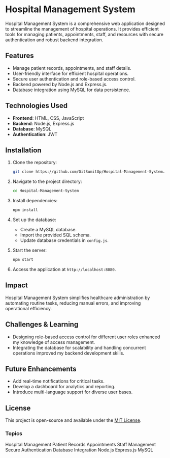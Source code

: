 # Hospital Management System

Hospital Management System is a comprehensive web application designed to streamline the management of hospital operations. It provides efficient tools for managing patients, appointments, staff, and resources with secure authentication and robust backend integration.

## Features
- Manage patient records, appointments, and staff details.
- User-friendly interface for efficient hospital operations.
- Secure user authentication and role-based access control.
- Backend powered by Node.js and Express.js.
- Database integration using MySQL for data persistence.

## Technologies Used
- **Frontend**: HTML, CSS, JavaScript
- **Backend**: Node.js, Express.js
- **Database**: MySQL
- **Authentication**: JWT

## Installation
1. Clone the repository:
   ```bash
   git clone https://github.com/GitSumitUp/Hospital-Management-System.git
   ```
2. Navigate to the project directory:
   ```bash
   cd Hospital-Management-System
   ```
3. Install dependencies:
   ```bash
   npm install
   ```
4. Set up the database:
   - Create a MySQL database.
   - Import the provided SQL schema.
   - Update database credentials in `config.js`.

5. Start the server:
   ```bash
   npm start
   ```

6. Access the application at `http://localhost:8080`.

## Impact
Hospital Management System simplifies healthcare administration by automating routine tasks, reducing manual errors, and improving operational efficiency.

## Challenges & Learning
- Designing role-based access control for different user roles enhanced my knowledge of access management.
- Integrating the database for scalability and handling concurrent operations improved my backend development skills.

## Future Enhancements
- Add real-time notifications for critical tasks.
- Develop a dashboard for analytics and reporting.
- Introduce multi-language support for diverse user bases.

## License
This project is open-source and available under the [MIT License](LICENSE).


### Topics
Hospital Management Patient Records Appointments Staff Management Secure Authentication Database Integration Node.js Express.js MySQL
